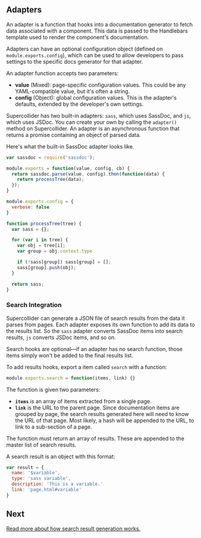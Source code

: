 ## Adapters

An adapter is a function that hooks into a documentation generator to fetch data associated with a component. This data is passed to the Handlebars template used to render the component's documentation.

Adapters can have an optional configuration object (defined on `module.exports.config`), which can be used to allow developers to pass settings to the specific docs generator for that adapter.

An adapter function accepts two parameters:

- **value** (Mixed): page-specific configuration values. This could be any YAML-compatible value, but it's often a string.
- **config** (Object): global configuration values. This is the adapter's defaults, extended by the developer's own settings.

Supercollider has two built-in adapters: `sass`, which uses SassDoc, and `js`, which uses JSDoc. You can create your own by calling the `adapter()` method on Supercollider. An adapter is an asynchronous function that returns a promise containing an object of parsed data.

Here's what the built-in SassDoc adapter looks like.

```js
var sassdoc = require('sassdoc');

module.exports = function(value, config, cb) {
  return sassdoc.parse(value, config).then(function(data) {
    return processTree(data);
  });
}

module.exports.config = {
  verbose: false
}

function processTree(tree) {
  var sass = {};

  for (var i in tree) {
    var obj = tree[i];
    var group = obj.context.type

    if (!sass[group]) sass[group] = [];
    sass[group].push(obj);
  }

  return sass;
}
```

### Search Integration

Supercollider can generate a JSON file of search results from the data it parses from pages. Each adapter exposes its own function to add its data to the results list. So the `sass` adapter converts SassDoc items into search results, `js` converts JSDoc items, and so on.

Search hooks are optional&mdash;if an adapter has no search function, those items simply won't be added to the final results list.

To add results hooks, export a item called `search` with a function:

```js
module.exports.search = function(items, link) {}
```

The function is given two parameters:

- **`items`** is an array of items extracted from a single page.
- **`link`** is the URL to the parent page. Since documentation items are grouped by page, the search results generated here will need to know the URL of that page. Most likely, a hash will be appended to the URL, to link to a sub-section of a page.

The function must return an array of results. These are appended to the master list of search results.

A search result is an object with this format:

```js
var result = {
  name: '$variable',
  type: 'sass variable',
  description: 'This is a variable.'
  link: 'page.html#variable'
}
```

## Next

[Read more about how search result generation works.](search.md)
